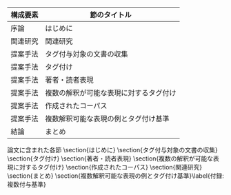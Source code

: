 構成要素 | 節のタイトル
 --- | --- 
序論 | はじめに
関連研究 | 関連研究
提案手法 | タグ付与対象の文書の収集
提案手法 | タグ付け
提案手法 | 著者・読者表現
提案手法 | 複数の解釈が可能な表現に対するタグ付け
提案手法 | 作成されたコーパス
提案手法 | 複数解釈可能な表現の例とタグ付け基準
結論 | まとめ

論文に含まれた各節
\section{はじめに}
\section{タグ付与対象の文書の収集}
\section{タグ付け}
\section{著者・読者表現}
\section{複数の解釈が可能な表現に対するタグ付け}
\section{作成されたコーパス}
\section{関連研究}
\section{まとめ}
\section{複数解釈可能な表現の例とタグ付け基準}\label{付録:複数付与基準}
